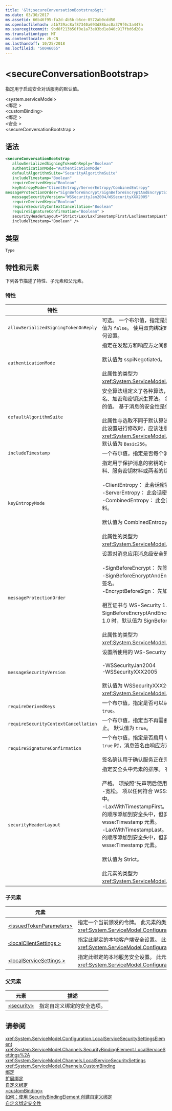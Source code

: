 ```yaml
---
title: '&lt;secureConversationBootstrap&gt;'
ms.date: 03/30/2017
ms.assetid: 66b46f95-fa2d-4b5b-b6ce-0572ab0cdd50
ms.openlocfilehash: a1b739ac8af87340a693d88bac0a379f0c3a447a
ms.sourcegitcommit: 9bd8f213b50f0e1a73e03bd1e840c917fbd6d20a
ms.translationtype: MT
ms.contentlocale: zh-CN
ms.lasthandoff: 10/25/2018
ms.locfileid: "50046055"
---
```

# <a name="ltsecureconversationbootstrapgt"></a>&lt;secureConversationBootstrap&gt;
指定用于启动安全对话服务的默认值。  
  
 \<system.serviceModel>  
\<绑定 >  
\<customBinding>  
\<绑定 >  
\<安全 >  
\<secureConversationBootstrap >  
  
## <a name="syntax"></a>语法  
  
```xml  
<secureConversationBootstrap  
   allowSerializedSigningTokenOnReply="Boolean"  
   authenticationMode="AuthenticationMode"  
   defaultAlgorithmSuite="SecurityAlgorithmSuite"  
   includeTimestamp="Boolean"  
   requireDerivedKeys="Boolean"  
   keyEntropyMode="ClientEntropy/ServerEntropy/CombinedEntropy"   
messageProtectionOrder="SignBeforeEncrypt/SignBeforeEncryptAndEncryptSignature/EncryptBeforeSign"  
   messageSecurityVersion="WSSecurityJan2004/WSSecurityXXX2005"  
   requireDerivedKeys="Boolean"  
   requireSecurityContextCancellation="Boolean"  
   requireSignatureConfirmation="Boolean" >  
   securityHeaderLayout="Strict/Lax/LaxTimestampFirst/LaxTimestampLast"  
   includeTimestamp="Boolean" />  
```  
  
## <a name="type"></a>类型  
 `Type`  
  
## <a name="attributes-and-elements"></a>特性和元素  
 下列各节描述了特性、子元素和父元素。  
  
### <a name="attributes"></a>特性  
  
|特性|描述|  
|---------------|-----------------|  
|`allowSerializedSigningTokenOnReply`|可选。 一个布尔值，指定是否可以在答复时使用序列化令牌。 默认值为 `false`。 使用双向绑定时，默认设置为 `true`，将忽略进行的任何设置。|  
|`authenticationMode`|指定在发起方和响应方之间使用的 SOAP 身份验证模式。<br /><br /> 默认值为 sspiNegotiated。<br /><br /> 此属性的类型为 <xref:System.ServiceModel.Configuration.AuthenticationMode>。|  
|`defaultAlgorithmSuite`|安全算法组定义了各种算法，如规范化、摘要式、密钥包装、签名、加密和密钥派生算法。 每个安全算法组都定义了这些不同参数的值。 基于消息的安全性是使用这些算法实现的。<br /><br /> 此属性与选取不同于默认算法的算法集的其他平台一起使用。 在对此设置进行修改时，应该注意相关算法的优缺点。 此属性的类型为 <xref:System.ServiceModel.Security.SecurityAlgorithmSuite>。 默认值为 `Basic256`。|  
|`includeTimestamp`|一个布尔值，指定是否每个消息都包含时间戳。 默认值为 `true`。|  
|`keyEntropyMode`|指定用于保护消息的密钥的计算方法。 密钥只能基于客户端密钥材料、服务密钥材料或两者的组合。 有效值为：<br /><br /> -ClientEntropy： 此会话密钥基于客户端提供的密钥材料。<br />-ServerEntropy： 此会话密钥基于服务提供的密钥材料。<br />-CombinedEntropy： 此会话密钥基于客户端和服务提供的密钥材料。<br /><br /> 默认值为 CombinedEntropy。<br /><br /> 此属性的类型为 <xref:System.ServiceModel.Security.SecurityKeyEntropyMode>。|  
|`messageProtectionOrder`|设置对消息应用消息级安全算法的顺序。 包括以下有效值：<br /><br /> -SignBeforeEncrypt： 先签名，然后加密。<br />-SignBeforeEncryptAndEncryptSignature： 签名、 加密和加密签名。<br />-EncryptBeforeSign： 先加密，然后签名。<br /><br /> 相互证书与 WS-Security 1.1 一起使用时，默认值为 SignBeforeEncryptAndEncryptSignature。  使用 WS-Security 1.0 时，默认值为 SignBeforeEncrypt。<br /><br /> 此属性的类型为 <xref:System.ServiceModel.Security.MessageProtectionOrder>。|  
|`messageSecurityVersion`|设置所使用的 WS-Security 的版本。 包括以下有效值：<br /><br /> -WSSecurityJan2004<br />-WSSecurityXXX2005<br /><br /> 默认值为 WSSecurityXXX2005。 此属性的类型为 <xref:System.ServiceModel.MessageSecurityVersion>。|  
|`requireDerivedKeys`|一个布尔值，指定是否可以从原始校验密钥中派生密钥。 默认值为 `true`。|  
|`requireSecurityContextCancellation`|一个布尔值，指定当不再需要安全上下文时是否应将其取消和终止。 默认值为 `true`。|  
|`requireSignatureConfirmation`|一个布尔值，指定是否启用 WS-Security 签名确认。 当设置为 `true` 时，消息签名由响应方进行确认。 默认值为 `false`。<br /><br /> 签名确认用于确认服务正在完全知晓请求的情况下做出响应。|  
|`securityHeaderLayout`|指定安全头中元素的排序。 有效值为：<br /><br /> 严格。 项按照“先声明后使用”的一般原则添加到安全性标头中。<br />-宽松。 项以任何符合 WSS: SOAP 消息安全的顺序添加到安全头中。<br />-LaxWithTimestampFirst。 项以任何符合 WSS: SOAP 消息安全的顺序添加到安全头中，但安全头中的第一个元素必须是 wsse:Timestamp 元素。<br />-LaxWithTimestampLast。 项以任何符合 WSS: SOAP 消息安全的顺序添加到安全头中，但安全头中的最后一个元素必须是 wsse:Timestamp 元素。<br /><br /> 默认值为 Strict。<br /><br /> 此元素的类型为 <xref:System.ServiceModel.Channels.SecurityHeaderLayout>。|  
  
### <a name="child-elements"></a>子元素  
  
|元素|描述|  
|-------------|-----------------|  
|[\<issuedTokenParameters>](../../../../../docs/framework/configure-apps/file-schema/wcf/issuedtokenparameters.md)|指定一个当前颁发的令牌。 此元素的类型为 <xref:System.ServiceModel.Configuration.IssuedTokenParametersElement>。|  
|[\<localClientSettings >](../../../../../docs/framework/configure-apps/file-schema/wcf/localclientsettings-element.md)|指定此绑定的本地客户端安全设置。 此元素的类型为 <xref:System.ServiceModel.Configuration.LocalClientSecuritySettingsElement>。|  
|[\<localServiceSettings >](../../../../../docs/framework/configure-apps/file-schema/wcf/localservicesettings-element.md)|指定此绑定的本地服务安全设置。 此元素的类型为 <xref:System.ServiceModel.Configuration.LocalServiceSecuritySettingsElement>。|  
  
### <a name="parent-elements"></a>父元素  
  
|元素|描述|  
|-------------|-----------------|  
|[\<security>](../../../../../docs/framework/configure-apps/file-schema/wcf/security-of-custombinding.md)|指定自定义绑定的安全选项。|  
  
## <a name="see-also"></a>请参阅  
 <xref:System.ServiceModel.Configuration.LocalServiceSecuritySettingsElement>  
 <xref:System.ServiceModel.Channels.SecurityBindingElement.LocalServiceSettings%2A>  
 <xref:System.ServiceModel.Channels.LocalServiceSecuritySettings>  
 <xref:System.ServiceModel.Channels.CustomBinding>  
 [绑定](../../../../../docs/framework/wcf/bindings.md)  
 [扩展绑定](../../../../../docs/framework/wcf/extending/extending-bindings.md)  
 [自定义绑定](../../../../../docs/framework/wcf/extending/custom-bindings.md)  
 [\<customBinding>](../../../../../docs/framework/configure-apps/file-schema/wcf/custombinding.md)  
 [如何：使用 SecurityBindingElement 创建自定义绑定](../../../../../docs/framework/wcf/feature-details/how-to-create-a-custom-binding-using-the-securitybindingelement.md)  
 [自定义绑定安全性](../../../../../docs/framework/wcf/samples/custom-binding-security.md)
